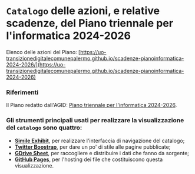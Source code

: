 # `Catalogo` delle azioni, e relative scadenze, del Piano triennale per l'informatica 2024-2026

Elenco delle azioni del Piano: [https://uo-transizionedigitalecomunepalermo.github.io/scadenze-pianoinformatica-2024-2026/](https://uo-transizionedigitalecomunepalermo.github.io/scadenze-pianoinformatica-2024-2026)

### Riferimenti
Il Piano redatto dall'AGID: [Piano triennale per l'informatica 2024-2026](https://docs.italia.it/italia/piano-triennale-ict/pianotriennale-ict-doc/it/2024-2026/index.html).

### Gli strumenti principali usati per realizzare la visualizzazione del `catalogo` sono quattro:
- [**Simile Exhibit**](http://www.simile-widgets.org/exhibit3/), per realizzare l'interfaccia di navigazione del catalogo;
- [**Twitter Boostrap**](http://getbootstrap.com/), per dare un po' di stile alle pagine pubblicate;
- [**GDrive Sheet**](https://www.google.com/sheets/about/), per raccogliere e distribuire i dati che fanno da sorgente;
- [**GitHub Pages**](https://pages.github.com/), per l'hosting dei file che costituiscono questa visualizzazione.
